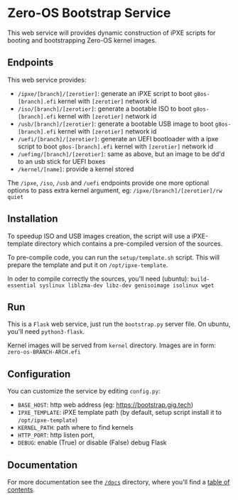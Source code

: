 # Zero-OS Bootstrap Service

This web service will provides dynamic construction of iPXE scripts for booting and bootstrapping Zero-OS kernel images.

## Endpoints

This web service provides:
- `/ipxe/[branch]/[zerotier]`: generate an iPXE script to boot `g8os-[branch].efi` kernel with `[zerotier]` network id
- `/iso/[branch]/[zerotier]`: generate a bootable ISO to boot `g8os-[branch].efi` kernel with `[zerotier]` network id
- `/usb/[branch]/[zerotier]`: generate a bootable USB image to boot `g8os-[branch].efi` kernel with `[zerotier]` network id
- `/uefi/[branch]/[zerotier]`: generate an UEFI bootloader with a ipxe script to boot `g8os-[branch].efi` kernel with `[zerotier]` network id
- `/uefimg/[branch]/[zerotier]`: same as above, but an image to be dd'd to an usb stick for UEFI boxes
- `/kernel/[name]`: provide a kernel stored

The `/ipxe`, `/iso`, `/usb` and `/uefi`  endpoints provide one more optional options to pass extra kernel argument, eg: `/ipxe/[branch]/[zerotier]/rw quiet`

## Installation

To speedup ISO and USB images creation, the script will use a iPXE-template directory which contains a pre-compiled version of the sources.

To pre-compile code, you can run the `setup/template.sh` script.
This will prepare the template and put it on `/opt/ipxe-template`.

In oder to compile correctly the sources, you'll need (ubuntu): `build-essential syslinux liblzma-dev libz-dev genisoimage isolinux wget`

## Run

This is a `Flask` web service, just run the `bootstrap.py` server file. On ubuntu, you'll need `python3-flask`.

Kernel images will be served from `kernel` directory. Images are in form: `zero-os-BRANCH-ARCH.efi`

## Configuration

You can customize the service by editing `config.py`:
- `BASE_HOST`: http web address (eg: https://bootstrap.gig.tech)
- `IPXE_TEMPLATE`: iPXE template path (by default, setup script install it to `/opt/ipxe-template`)
- `KERNEL_PATH`: path where to find kernels
- `HTTP_PORT`: http listen port,
- `DEBUG`: enable (True) or disable (False) debug Flask

## Documentation

For more documentation see the [`/docs`](./docs) directory, where you'll find a [table of contents](/docs/SUMMARY.md).

